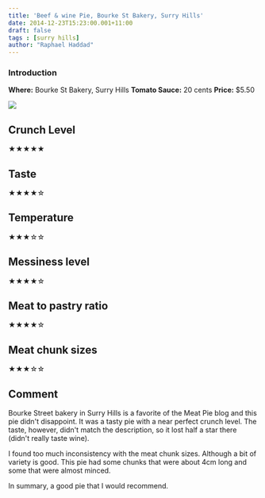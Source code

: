 ```yaml
---
title: 'Beef & wine Pie, Bourke St Bakery, Surry Hills'
date: 2014-12-23T15:23:00.001+11:00
draft: false
tags : [surry hills]
author: "Raphael Haddad"
---
```


### Introduction

**Where:** Bourke St Bakery, Surry Hills
**Tomato Sauce:** 20 cents
**Price:** $5.50

[![](http://1.bp.blogspot.com/-XhGbP9j4n2c/VJejEDIlGAI/AAAAAAAAGgc/EgwQbkNpf4c/s1600/IMG_20141221_141121.jpg)](http://1.bp.blogspot.com/-XhGbP9j4n2c/VJejEDIlGAI/AAAAAAAAGgc/EgwQbkNpf4c/s1600/IMG_20141221_141121.jpg)

## Crunch Level

★★★★★

## Taste

★★★★☆

## Temperature

★★★☆☆

## Messiness level

★★★★☆

## Meat to pastry ratio

★★★★☆

## Meat chunk sizes

★★★☆☆

## Comment

Bourke Street bakery in Surry Hills is a favorite of the Meat Pie blog and
this pie didn't disappoint. It was a tasty pie with a near perfect crunch
level. The taste, however, didn't match the description, so it lost half a
star there (didn't really taste wine).  
  
I found too much inconsistency with the meat chunk sizes. Although a bit of
variety is good. This pie had some chunks that were about 4cm long and some
that were almost minced.  
  
In summary, a good pie that I would recommend.
